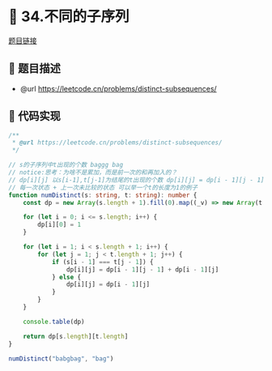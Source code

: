 # 🎪 34.不同的子序列

[题目链接](https://leetcode.cn/problems/distinct-subsequences/)

## 📃 题目描述
* @url https://leetcode.cn/problems/distinct-subsequences/

## 📃 代码实现
```typescript
/**
 * @url https://leetcode.cn/problems/distinct-subsequences/
 */

// s的子序列中t出现的个数 baggg bag
// notice:思考：为啥不是累加，而是前一次的和再加入的？
// dp[i][j] 以s[i-1],t[j-1]为结尾的t出现的个数 dp[i][j] = dp[i - 1][j - 1] + dp[i - 1][j]
// 每一次状态 + 上一次未比较的状态 可以举一个t的长度为1的例子
function numDistinct(s: string, t: string): number {
    const dp = new Array(s.length + 1).fill(0).map((_v) => new Array(t.length + 1).fill(0))

    for (let i = 0; i <= s.length; i++) {
        dp[i][0] = 1
    }

    for (let i = 1; i < s.length + 1; i++) {
        for (let j = 1; j < t.length + 1; j++) {
            if (s[i - 1] === t[j - 1]) {
                dp[i][j] = dp[i - 1][j - 1] + dp[i - 1][j]
            } else {
                dp[i][j] = dp[i - 1][j]
            }
        }
    }

    console.table(dp)

    return dp[s.length][t.length]
}

numDistinct("babgbag", "bag")

```
